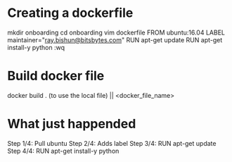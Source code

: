 # Creating a dockerfile
mkdir onboarding
cd onboarding
vim dockerfile
	FROM ubuntu:16.04
	LABEL maintainer="ray.bishun@bitsbytes.com"
	RUN apt-get update
	RUN apt-get install-y python
	:wq
	
# Build docker file
docker build . (to use the local file) || <docker_file_name>

# What just happended
Step 1/4: Pull ubuntu
Step 2/4: Adds label
Step 3/4: RUN apt-get update
Step 4/4: RUN apt-get install-y python